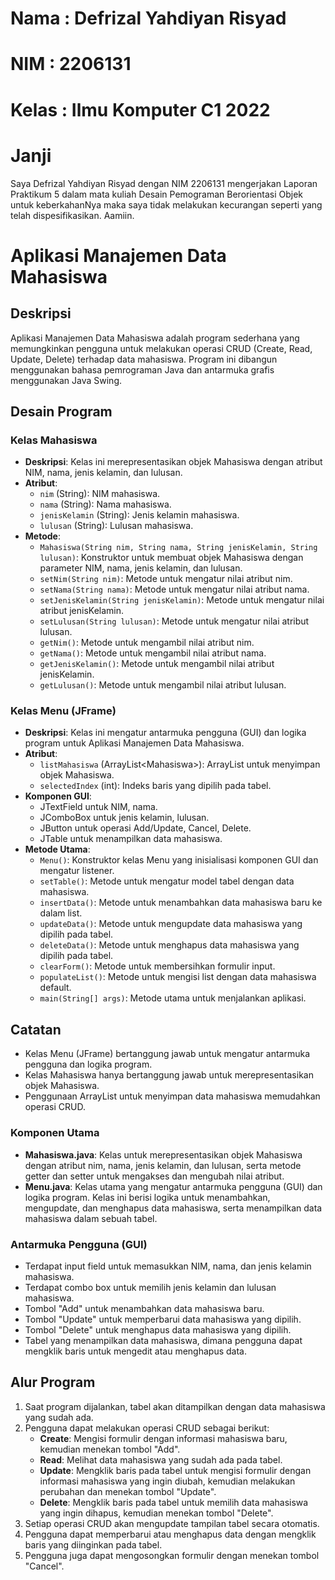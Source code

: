 # Nama : Defrizal Yahdiyan Risyad
# NIM : 2206131
# Kelas : Ilmu Komputer C1 2022


# Janji
Saya Defrizal Yahdiyan Risyad dengan NIM 2206131 mengerjakan Laporan Praktikum 5
dalam mata kuliah Desain Pemograman Berorientasi Objek untuk keberkahanNya 
maka saya tidak melakukan kecurangan seperti yang telah dispesifikasikan. Aamiin.

# Aplikasi Manajemen Data Mahasiswa

## Deskripsi
Aplikasi Manajemen Data Mahasiswa adalah program sederhana yang memungkinkan pengguna untuk melakukan operasi CRUD (Create, Read, Update, Delete) terhadap data mahasiswa. Program ini dibangun menggunakan bahasa pemrograman Java dan antarmuka grafis menggunakan Java Swing.

## Desain Program

### Kelas Mahasiswa
- **Deskripsi**: Kelas ini merepresentasikan objek Mahasiswa dengan atribut NIM, nama, jenis kelamin, dan lulusan.
- **Atribut**:
  - `nim` (String): NIM mahasiswa.
  - `nama` (String): Nama mahasiswa.
  - `jenisKelamin` (String): Jenis kelamin mahasiswa.
  - `lulusan` (String): Lulusan mahasiswa.
- **Metode**:
  - `Mahasiswa(String nim, String nama, String jenisKelamin, String lulusan)`: Konstruktor untuk membuat objek Mahasiswa dengan parameter NIM, nama, jenis kelamin, dan lulusan.
  - `setNim(String nim)`: Metode untuk mengatur nilai atribut nim.
  - `setNama(String nama)`: Metode untuk mengatur nilai atribut nama.
  - `setJenisKelamin(String jenisKelamin)`: Metode untuk mengatur nilai atribut jenisKelamin.
  - `setLulusan(String lulusan)`: Metode untuk mengatur nilai atribut lulusan.
  - `getNim()`: Metode untuk mengambil nilai atribut nim.
  - `getNama()`: Metode untuk mengambil nilai atribut nama.
  - `getJenisKelamin()`: Metode untuk mengambil nilai atribut jenisKelamin.
  - `getLulusan()`: Metode untuk mengambil nilai atribut lulusan.

### Kelas Menu (JFrame)
- **Deskripsi**: Kelas ini mengatur antarmuka pengguna (GUI) dan logika program untuk Aplikasi Manajemen Data Mahasiswa.
- **Atribut**:
  - `listMahasiswa` (ArrayList\<Mahasiswa\>): ArrayList untuk menyimpan objek Mahasiswa.
  - `selectedIndex` (int): Indeks baris yang dipilih pada tabel.
- **Komponen GUI**:
  - JTextField untuk NIM, nama.
  - JComboBox untuk jenis kelamin, lulusan.
  - JButton untuk operasi Add/Update, Cancel, Delete.
  - JTable untuk menampilkan data mahasiswa.
- **Metode Utama**:
  - `Menu()`: Konstruktor kelas Menu yang inisialisasi komponen GUI dan mengatur listener.
  - `setTable()`: Metode untuk mengatur model tabel dengan data mahasiswa.
  - `insertData()`: Metode untuk menambahkan data mahasiswa baru ke dalam list.
  - `updateData()`: Metode untuk mengupdate data mahasiswa yang dipilih pada tabel.
  - `deleteData()`: Metode untuk menghapus data mahasiswa yang dipilih pada tabel.
  - `clearForm()`: Metode untuk membersihkan formulir input.
  - `populateList()`: Metode untuk mengisi list dengan data mahasiswa default.
  - `main(String[] args)`: Metode utama untuk menjalankan aplikasi.

## Catatan
- Kelas Menu (JFrame) bertanggung jawab untuk mengatur antarmuka pengguna dan logika program.
- Kelas Mahasiswa hanya bertanggung jawab untuk merepresentasikan objek Mahasiswa.
- Penggunaan ArrayList untuk menyimpan data mahasiswa memudahkan operasi CRUD.


### Komponen Utama
- **Mahasiswa.java**: Kelas untuk merepresentasikan objek Mahasiswa dengan atribut nim, nama, jenis kelamin, dan lulusan, serta metode getter dan setter untuk mengakses dan mengubah nilai atribut.
- **Menu.java**: Kelas utama yang mengatur antarmuka pengguna (GUI) dan logika program. Kelas ini berisi logika untuk menambahkan, mengupdate, dan menghapus data mahasiswa, serta menampilkan data mahasiswa dalam sebuah tabel.

### Antarmuka Pengguna (GUI)
- Terdapat input field untuk memasukkan NIM, nama, dan jenis kelamin mahasiswa.
- Terdapat combo box untuk memilih jenis kelamin dan lulusan mahasiswa.
- Tombol "Add" untuk menambahkan data mahasiswa baru.
- Tombol "Update" untuk memperbarui data mahasiswa yang dipilih.
- Tombol "Delete" untuk menghapus data mahasiswa yang dipilih.
- Tabel yang menampilkan data mahasiswa, dimana pengguna dapat mengklik baris untuk mengedit atau menghapus data.

## Alur Program

1. Saat program dijalankan, tabel akan ditampilkan dengan data mahasiswa yang sudah ada.
2. Pengguna dapat melakukan operasi CRUD sebagai berikut:
   - **Create**: Mengisi formulir dengan informasi mahasiswa baru, kemudian menekan tombol "Add".
   - **Read**: Melihat data mahasiswa yang sudah ada pada tabel.
   - **Update**: Mengklik baris pada tabel untuk mengisi formulir dengan informasi mahasiswa yang ingin diubah, kemudian melakukan perubahan dan menekan tombol "Update".
   - **Delete**: Mengklik baris pada tabel untuk memilih data mahasiswa yang ingin dihapus, kemudian menekan tombol "Delete".
3. Setiap operasi CRUD akan mengupdate tampilan tabel secara otomatis.
4. Pengguna dapat memperbarui atau menghapus data dengan mengklik baris yang diinginkan pada tabel.
5. Pengguna juga dapat mengosongkan formulir dengan menekan tombol "Cancel".

